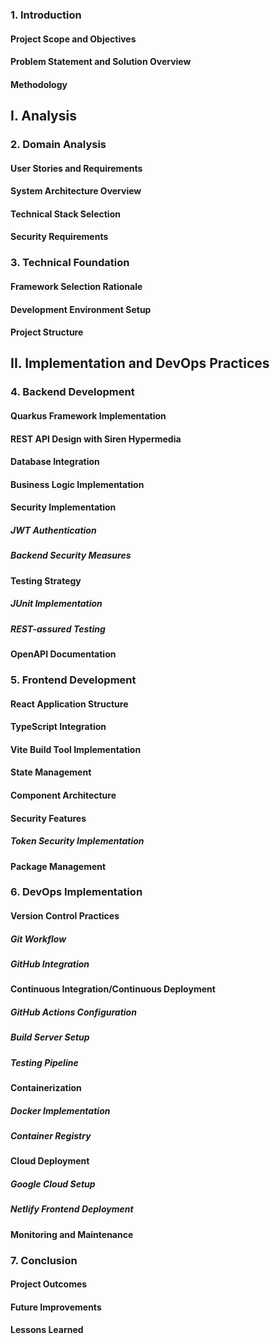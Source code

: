 ### 1. Introduction
#### Project Scope and Objectives
#### Problem Statement and Solution Overview
#### Methodology

## I. Analysis

### 2. Domain Analysis
#### User Stories and Requirements
#### System Architecture Overview
#### Technical Stack Selection
#### Security Requirements

### 3. Technical Foundation
#### Framework Selection Rationale
#### Development Environment Setup
#### Project Structure

## II. Implementation and DevOps Practices

### 4. Backend Development
#### Quarkus Framework Implementation
#### REST API Design with Siren Hypermedia
#### Database Integration
#### Business Logic Implementation
#### Security Implementation
##### JWT Authentication
##### Backend Security Measures
#### Testing Strategy
##### JUnit Implementation
##### REST-assured Testing
#### OpenAPI Documentation

### 5. Frontend Development
#### React Application Structure
#### TypeScript Integration
#### Vite Build Tool Implementation
#### State Management
#### Component Architecture
#### Security Features
##### Token Security Implementation
#### Package Management

### 6. DevOps Implementation
#### Version Control Practices
##### Git Workflow
##### GitHub Integration
#### Continuous Integration/Continuous Deployment
##### GitHub Actions Configuration
##### Build Server Setup
##### Testing Pipeline
#### Containerization
##### Docker Implementation
##### Container Registry
#### Cloud Deployment
##### Google Cloud Setup
##### Netlify Frontend Deployment
#### Monitoring and Maintenance

### 7. Conclusion
#### Project Outcomes
#### Future Improvements
#### Lessons Learned
